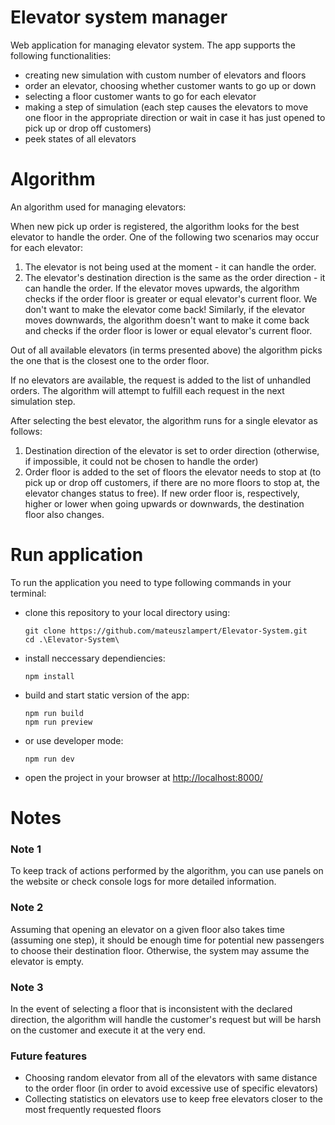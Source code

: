 # Elevator system manager

Web application for managing elevator system. The app supports the following functionalities:

- creating new simulation with custom number of elevators and floors
- order an elevator, choosing whether customer wants to go up or down
- selecting a floor customer wants to go for each elevator
- making a step of simulation (each step causes the elevators to move one floor in the appropriate direction or wait in case it has just opened to pick up or drop off customers)
- peek states of all elevators

# Algorithm

An algorithm used for managing elevators:

When new pick up order is registered, the algorithm looks for the best elevator to handle the order. One of the following two scenarios may occur for each elevator:

1. The elevator is not being used at the moment - it can handle the order.
2. The elevator's destination direction is the same as the order direction - it can handle the order. If the elevator moves upwards, the algorithm checks if the order floor is greater or equal elevator's current floor. We don't want to make the elevator come back! Similarly, if the elevator moves downwards, the algorithm doesn't want to make it come back and checks if the order floor is lower or equal elevator's current floor.

Out of all available elevators (in terms presented above) the algorithm picks the one that is the closest one to the order floor.

If no elevators are available, the request is added to the list of unhandled orders. The algorithm will attempt to fulfill each request in the next simulation step.

After selecting the best elevator, the algorithm runs for a single elevator as follows:

1. Destination direction of the elevator is set to order direction (otherwise, if impossible, it could not be chosen to handle the order)
2. Order floor is added to the set of floors the elevator needs to stop at (to pick up or drop off customers, if there are no more floors to stop at, the elevator changes status to free). If new order floor is, respectively, higher or lower when going upwards or downwards, the destination floor also changes.

# Run application

To run the application you need to type following commands in your terminal:

- clone this repository to your local directory using:

    ```
    git clone https://github.com/mateuszlampert/Elevator-System.git
    cd .\Elevator-System\
    ```

- install neccessary dependiencies:

    ```
    npm install
    ```

- build and start static version of the app:

    ```
    npm run build
    npm run preview
    ```

- or use developer mode:

  ```
  npm run dev
  ```

- open the project in your browser at <a href = "http://localhost:8000/">http://localhost:8000/</a>


# Notes

### Note 1
To keep track of actions performed by the algorithm, you can use panels on the website or check console logs for more detailed information.

### Note 2
Assuming that opening an elevator on a given floor also takes time (assuming one step), it should be enough time for potential new passengers to choose their destination floor. Otherwise, the system may assume the elevator is empty. 

### Note 3
In the event of selecting a floor that is inconsistent with the declared  direction, the algorithm will handle the customer's request but will be harsh on the customer and execute it at the very end.


### Future features
- Choosing random elevator from all of the elevators with same distance to the order floor (in order to avoid excessive use of specific elevators)
- Collecting statistics on elevators use to keep free elevators closer to the most frequently requested floors
